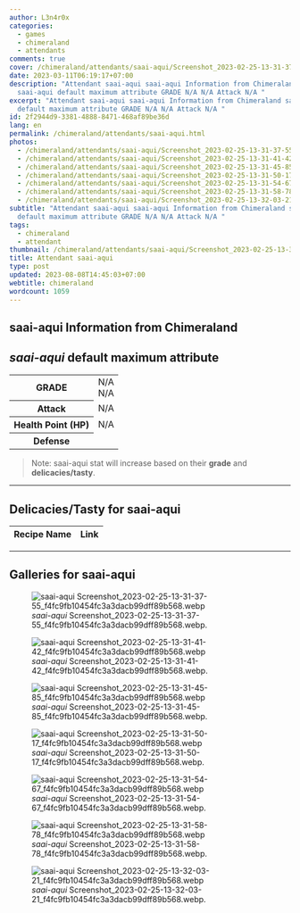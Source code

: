 ```yaml
---
author: L3n4r0x
categories:
  - games
  - chimeraland
  - attendants
comments: true
cover: /chimeraland/attendants/saai-aqui/Screenshot_2023-02-25-13-31-37-55_f4fc9fb10454fc3a3dacb99dff89b568.webp
date: 2023-03-11T06:19:17+07:00
description: "Attendant saai-aqui saai-aqui Information from Chimeraland
  saai-aqui default maximum attribute GRADE N/A N/A Attack N/A "
excerpt: "Attendant saai-aqui saai-aqui Information from Chimeraland saai-aqui
  default maximum attribute GRADE N/A N/A Attack N/A "
id: 2f2944d9-3381-4888-8471-468af89be36d
lang: en
permalink: /chimeraland/attendants/saai-aqui.html
photos:
  - /chimeraland/attendants/saai-aqui/Screenshot_2023-02-25-13-31-37-55_f4fc9fb10454fc3a3dacb99dff89b568.webp
  - /chimeraland/attendants/saai-aqui/Screenshot_2023-02-25-13-31-41-42_f4fc9fb10454fc3a3dacb99dff89b568.webp
  - /chimeraland/attendants/saai-aqui/Screenshot_2023-02-25-13-31-45-85_f4fc9fb10454fc3a3dacb99dff89b568.webp
  - /chimeraland/attendants/saai-aqui/Screenshot_2023-02-25-13-31-50-17_f4fc9fb10454fc3a3dacb99dff89b568.webp
  - /chimeraland/attendants/saai-aqui/Screenshot_2023-02-25-13-31-54-67_f4fc9fb10454fc3a3dacb99dff89b568.webp
  - /chimeraland/attendants/saai-aqui/Screenshot_2023-02-25-13-31-58-78_f4fc9fb10454fc3a3dacb99dff89b568.webp
  - /chimeraland/attendants/saai-aqui/Screenshot_2023-02-25-13-32-03-21_f4fc9fb10454fc3a3dacb99dff89b568.webp
subtitle: "Attendant saai-aqui saai-aqui Information from Chimeraland saai-aqui
  default maximum attribute GRADE N/A N/A Attack N/A "
tags:
  - chimeraland
  - attendant
thumbnail: /chimeraland/attendants/saai-aqui/Screenshot_2023-02-25-13-31-37-55_f4fc9fb10454fc3a3dacb99dff89b568.webp
title: Attendant saai-aqui
type: post
updated: 2023-08-08T14:45:03+07:00
webtitle: chimeraland
wordcount: 1059
---
```


<link
  rel="stylesheet"
  href="https://rawcdn.githack.com/dimaslanjaka/Web-Manajemen/870a349/css/bootstrap-5-3-0-alpha3-wrapper.css"
/>
<section id="bootstrap-wrapper">
  <div data-bs-theme="dark">
    <h2>saai-aqui Information from Chimeraland</h2>
    <h2 id="attribute"><i>saai-aqui</i> default maximum attribute</h2>
    <div class="row">
      <div class="col mb-2">
        <div class="card">
          <div class="card-body">
            <table>
              <tr>
                <th>GRADE</th>
                <td>N/A <br />N/A</td>
              </tr>
              <tr>
                <th>Attack</th>
                <td>N/A</td>
              </tr>
              <tr>
                <th>Health Point (HP)</th>
                <td>N/A</td>
              </tr>
              <tr>
                <th>Defense</th>
                <td></td>
              </tr>
            </table>
          </div>
        </div>
      </div>
    </div>
    <blockquote class="bd-callout bd-callout-warning">
      Note: saai-aqui stat will increase based on their <b>grade</b> and
      <b>delicacies/tasty</b>.
    </blockquote>
    <hr />
    <h2 id="delicacies">Delicacies/Tasty for saai-aqui</h2>
    <div class="card">
      <div class="card-body">
        <div class="table-responsive">
          <table class="table table-striped">
            <thead>
              <tr>
                <th>Recipe Name</th>
                <th>Link</th>
              </tr>
            </thead>
            <tbody></tbody>
          </table>
        </div>
      </div>
    </div>
    <hr />
    <div id="gallery">
      <h2>Galleries for saai-aqui</h2>
      <div class="row">
        <div class="col-lg-6 col-12">
          <figure>
            <img
              src="https://www.webmanajemen.com/chimeraland/attendants/saai-aqui/Screenshot_2023-02-25-13-31-37-55_f4fc9fb10454fc3a3dacb99dff89b568.webp"
              alt="saai-aqui Screenshot_2023-02-25-13-31-37-55_f4fc9fb10454fc3a3dacb99dff89b568.webp"
            />
            <figcaption style="word-wrap: break-word">
              <i>saai-aqui</i>
              Screenshot_2023-02-25-13-31-37-55_f4fc9fb10454fc3a3dacb99dff89b568.webp.
            </figcaption>
          </figure>
        </div>
        <div class="col-lg-6 col-12">
          <figure>
            <img
              src="https://www.webmanajemen.com/chimeraland/attendants/saai-aqui/Screenshot_2023-02-25-13-31-41-42_f4fc9fb10454fc3a3dacb99dff89b568.webp"
              alt="saai-aqui Screenshot_2023-02-25-13-31-41-42_f4fc9fb10454fc3a3dacb99dff89b568.webp"
            />
            <figcaption style="word-wrap: break-word">
              <i>saai-aqui</i>
              Screenshot_2023-02-25-13-31-41-42_f4fc9fb10454fc3a3dacb99dff89b568.webp.
            </figcaption>
          </figure>
        </div>
        <div class="col-lg-6 col-12">
          <figure>
            <img
              src="https://www.webmanajemen.com/chimeraland/attendants/saai-aqui/Screenshot_2023-02-25-13-31-45-85_f4fc9fb10454fc3a3dacb99dff89b568.webp"
              alt="saai-aqui Screenshot_2023-02-25-13-31-45-85_f4fc9fb10454fc3a3dacb99dff89b568.webp"
            />
            <figcaption style="word-wrap: break-word">
              <i>saai-aqui</i>
              Screenshot_2023-02-25-13-31-45-85_f4fc9fb10454fc3a3dacb99dff89b568.webp.
            </figcaption>
          </figure>
        </div>
        <div class="col-lg-6 col-12">
          <figure>
            <img
              src="https://www.webmanajemen.com/chimeraland/attendants/saai-aqui/Screenshot_2023-02-25-13-31-50-17_f4fc9fb10454fc3a3dacb99dff89b568.webp"
              alt="saai-aqui Screenshot_2023-02-25-13-31-50-17_f4fc9fb10454fc3a3dacb99dff89b568.webp"
            />
            <figcaption style="word-wrap: break-word">
              <i>saai-aqui</i>
              Screenshot_2023-02-25-13-31-50-17_f4fc9fb10454fc3a3dacb99dff89b568.webp.
            </figcaption>
          </figure>
        </div>
        <div class="col-lg-6 col-12">
          <figure>
            <img
              src="https://www.webmanajemen.com/chimeraland/attendants/saai-aqui/Screenshot_2023-02-25-13-31-54-67_f4fc9fb10454fc3a3dacb99dff89b568.webp"
              alt="saai-aqui Screenshot_2023-02-25-13-31-54-67_f4fc9fb10454fc3a3dacb99dff89b568.webp"
            />
            <figcaption style="word-wrap: break-word">
              <i>saai-aqui</i>
              Screenshot_2023-02-25-13-31-54-67_f4fc9fb10454fc3a3dacb99dff89b568.webp.
            </figcaption>
          </figure>
        </div>
        <div class="col-lg-6 col-12">
          <figure>
            <img
              src="https://www.webmanajemen.com/chimeraland/attendants/saai-aqui/Screenshot_2023-02-25-13-31-58-78_f4fc9fb10454fc3a3dacb99dff89b568.webp"
              alt="saai-aqui Screenshot_2023-02-25-13-31-58-78_f4fc9fb10454fc3a3dacb99dff89b568.webp"
            />
            <figcaption style="word-wrap: break-word">
              <i>saai-aqui</i>
              Screenshot_2023-02-25-13-31-58-78_f4fc9fb10454fc3a3dacb99dff89b568.webp.
            </figcaption>
          </figure>
        </div>
        <div class="col-lg-6 col-12">
          <figure>
            <img
              src="https://www.webmanajemen.com/chimeraland/attendants/saai-aqui/Screenshot_2023-02-25-13-32-03-21_f4fc9fb10454fc3a3dacb99dff89b568.webp"
              alt="saai-aqui Screenshot_2023-02-25-13-32-03-21_f4fc9fb10454fc3a3dacb99dff89b568.webp"
            />
            <figcaption style="word-wrap: break-word">
              <i>saai-aqui</i>
              Screenshot_2023-02-25-13-32-03-21_f4fc9fb10454fc3a3dacb99dff89b568.webp.
            </figcaption>
          </figure>
        </div>
      </div>
    </div>
  </div>
</section>